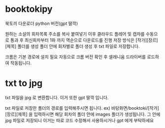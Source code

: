 # booktokipy
북토끼 다운로더 python 버전(gpt 딸깍)


원하는 소설의 회차목록 주소를 복사
붙여넣기
이후 클라우드 플레어 및 캡챠를 수동으로 통과 후 최신회차부터 1화 까지 역순으로 다운로드를 진행
저장 방식은 [작가][장르][제목] 폴더를 생성
폴더 안에 회차별로 폴더 생성 후 txt 파일로 저장합니다.

크롬은 기본 경로에 설치 필요
자동으로 크롬 버전 확인 후 셀레니움 드라이버를 로드하여 작동됩니다.

# txt to jpg
txt 파일을 jpg 로 변환합니다.
이거 또한 gpt 딸깍 입니다.

txt 파일로 저장한 폴더의 경로를 입력해주시면 됩니다.
ex) 바탕화면/booktoki/[작가][장르][제목] 을 입력하시면 해당 회차의 폴더 안에 images 폴더가 생성됩니다.
그 안에 jpg 파일로 저장되니 이거는 따로 코드 수정해서 사용하시거나 gpt 에게 부탁하세요
